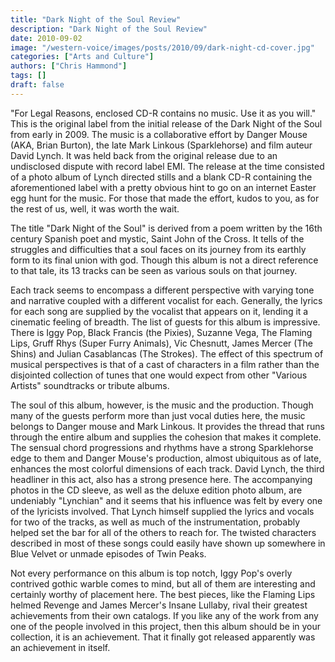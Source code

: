 ```yaml
---
title: "Dark Night of the Soul Review"
description: "Dark Night of the Soul Review"
date: 2010-09-02
image: "/western-voice/images/posts/2010/09/dark-night-cd-cover.jpg"
categories: ["Arts and Culture"]
authors: ["Chris Hammond"]
tags: []
draft: false
---
```

"For Legal Reasons, enclosed CD-R contains no music. Use it as you will." This is the original label from the initial release of the Dark Night of the Soul from early in 2009. The music is a collaborative effort by Danger Mouse (AKA, Brian Burton), the late Mark Linkous (Sparklehorse) and film auteur David Lynch. It was held back from the original release due to an undisclosed dispute with record label EMI. The release at the time consisted of a photo album of Lynch directed stills and a blank CD-R containing the aforementioned label with a pretty obvious hint to go on an internet Easter egg hunt for the music. For those that made the effort, kudos to you, as for the rest of us, well, it was worth the wait.

The title "Dark Night of the Soul" is derived from a poem written by the 16th century Spanish poet and mystic, Saint John of the Cross. It tells of the struggles and difficulties that a soul faces on its journey from its earthly form to its final union with god. Though this album is not a direct reference to that tale, its 13 tracks can be seen as various souls on that journey.

Each track seems to encompass a different perspective with varying tone and narrative coupled with a different vocalist for each. Generally, the lyrics for each song are supplied by the vocalist that appears on it, lending it a cinematic feeling of breadth. The list of guests for this album is impressive. There is Iggy Pop, Black Francis (the Pixies), Suzanne Vega, The Flaming Lips, Gruff Rhys (Super Furry Animals), Vic Chesnutt, James Mercer (The Shins) and Julian Casablancas (The Strokes). The effect of this spectrum of musical perspectives is that of a cast of characters in a film rather than the disjointed collection of tunes that one would expect from other "Various Artists" soundtracks or tribute albums.

The soul of this album, however, is the music and the production. Though many of the guests perform more than just vocal duties here, the music belongs to Danger mouse and Mark Linkous. It provides the thread that runs through the entire album and supplies the cohesion that makes it complete. The sensual chord progressions and rhythms have a strong Sparklehorse edge to them and Danger Mouse's production, almost ubiquitous as of late, enhances the most colorful dimensions of each track. David Lynch, the third headliner in this act, also has a strong presence here. The accompanying photos in the CD sleeve, as well as the deluxe edition photo album, are undeniably "Lynchian" and it seems that his influence was felt by every one of the lyricists involved. That Lynch himself supplied the lyrics and vocals for two of the tracks, as well as much of the instrumentation, probably helped set the bar for all of the others to reach for. The twisted characters described in most of these songs could easily have shown up somewhere in Blue Velvet or unmade episodes of Twin Peaks.

Not every performance on this album is top notch, Iggy Pop's overly contrived gothic warble comes to mind, but all of them are interesting and certainly worthy of placement here. The best pieces, like the Flaming Lips helmed Revenge and James Mercer's Insane Lullaby, rival their greatest achievements from their own catalogs. If you like any of the work from any one of the people involved in this project, then this album should be in your collection, it is an achievement. That it finally got released apparently was an achievement in itself.